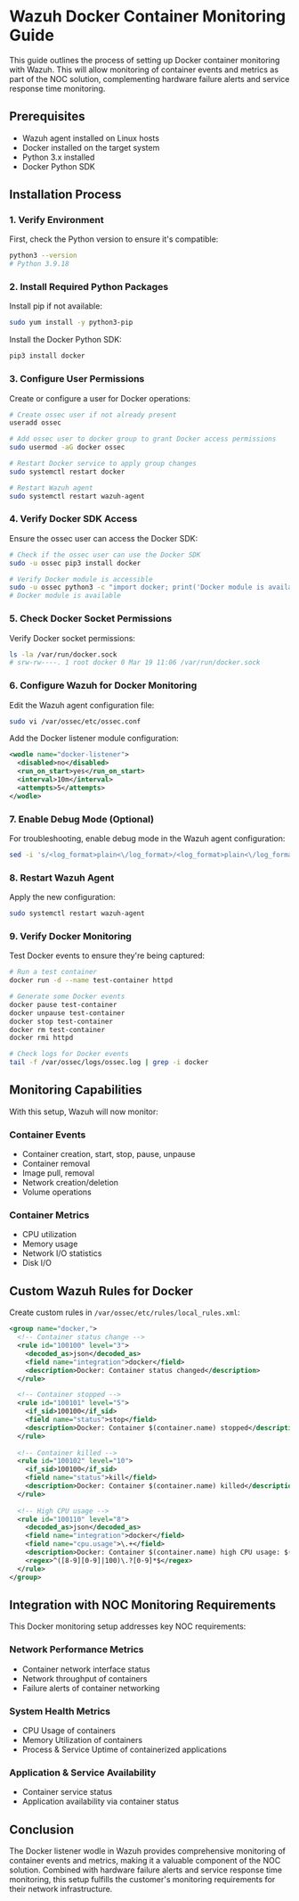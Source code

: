 # Wazuh Docker Container Monitoring Guide

This guide outlines the process of setting up Docker container monitoring with Wazuh. This will allow monitoring of container events and metrics as part of the NOC solution, complementing hardware failure alerts and service response time monitoring.

## Prerequisites

- Wazuh agent installed on Linux hosts
- Docker installed on the target system
- Python 3.x installed
- Docker Python SDK

## Installation Process

### 1. Verify Environment

First, check the Python version to ensure it's compatible:

```bash
python3 --version
# Python 3.9.18
```

### 2. Install Required Python Packages

Install pip if not available:

```bash
sudo yum install -y python3-pip
```

Install the Docker Python SDK:

```bash
pip3 install docker
```

### 3. Configure User Permissions

Create or configure a user for Docker operations:

```bash
# Create ossec user if not already present
useradd ossec

# Add ossec user to docker group to grant Docker access permissions
sudo usermod -aG docker ossec

# Restart Docker service to apply group changes
sudo systemctl restart docker

# Restart Wazuh agent
sudo systemctl restart wazuh-agent
```

### 4. Verify Docker SDK Access

Ensure the ossec user can access the Docker SDK:

```bash
# Check if the ossec user can use the Docker SDK
sudo -u ossec pip3 install docker

# Verify Docker module is accessible
sudo -u ossec python3 -c "import docker; print('Docker module is available')"
# Docker module is available
```

### 5. Check Docker Socket Permissions

Verify Docker socket permissions:

```bash
ls -la /var/run/docker.sock
# srw-rw----. 1 root docker 0 Mar 19 11:06 /var/run/docker.sock
```

### 6. Configure Wazuh for Docker Monitoring

Edit the Wazuh agent configuration file:

```bash
sudo vi /var/ossec/etc/ossec.conf
```

Add the Docker listener module configuration:

```xml
<wodle name="docker-listener">
  <disabled>no</disabled>
  <run_on_start>yes</run_on_start>
  <interval>10m</interval>
  <attempts>5</attempts>
</wodle>
```

### 7. Enable Debug Mode (Optional)

For troubleshooting, enable debug mode in the Wazuh agent configuration:

```bash
sed -i 's/<log_format>plain<\/log_format>/<log_format>plain<\/log_format>\n    <debug>2<\/debug>/' /var/ossec/etc/ossec.conf
```

### 8. Restart Wazuh Agent

Apply the new configuration:

```bash
sudo systemctl restart wazuh-agent
```

### 9. Verify Docker Monitoring

Test Docker events to ensure they're being captured:

```bash
# Run a test container
docker run -d --name test-container httpd

# Generate some Docker events
docker pause test-container
docker unpause test-container
docker stop test-container
docker rm test-container
docker rmi httpd

# Check logs for Docker events
tail -f /var/ossec/logs/ossec.log | grep -i docker
```

## Monitoring Capabilities

With this setup, Wazuh will now monitor:

### Container Events
- Container creation, start, stop, pause, unpause
- Container removal
- Image pull, removal
- Network creation/deletion
- Volume operations

### Container Metrics
- CPU utilization
- Memory usage
- Network I/O statistics
- Disk I/O

## Custom Wazuh Rules for Docker

Create custom rules in `/var/ossec/etc/rules/local_rules.xml`:

```xml
<group name="docker,">
  <!-- Container status change -->
  <rule id="100100" level="3">
    <decoded_as>json</decoded_as>
    <field name="integration">docker</field>
    <description>Docker: Container status changed</description>
  </rule>

  <!-- Container stopped -->
  <rule id="100101" level="5">
    <if_sid>100100</if_sid>
    <field name="status">stop</field>
    <description>Docker: Container $(container.name) stopped</description>
  </rule>
  
  <!-- Container killed -->
  <rule id="100102" level="10">
    <if_sid>100100</if_sid>
    <field name="status">kill</field>
    <description>Docker: Container $(container.name) killed</description>
  </rule>
  
  <!-- High CPU usage -->
  <rule id="100110" level="8">
    <decoded_as>json</decoded_as>
    <field name="integration">docker</field>
    <field name="cpu.usage">\.+</field>
    <description>Docker: Container $(container.name) high CPU usage: $(cpu.usage)%</description>
    <regex>^([8-9][0-9]|100)\.?[0-9]*$</regex>
  </rule>
</group>
```

## Integration with NOC Monitoring Requirements

This Docker monitoring setup addresses key NOC requirements:

### Network Performance Metrics
- Container network interface status
- Network throughput of containers
- Failure alerts of container networking

### System Health Metrics
- CPU Usage of containers
- Memory Utilization of containers
- Process & Service Uptime of containerized applications

### Application & Service Availability
- Container service status
- Application availability via container status

## Conclusion

The Docker listener wodle in Wazuh provides comprehensive monitoring of container events and metrics, making it a valuable component of the NOC solution. Combined with hardware failure alerts and service response time monitoring, this setup fulfills the customer's monitoring requirements for their network infrastructure.
